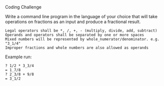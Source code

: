 Coding Challenge

Write a command line program in the language of your choice that will take operations on fractions as an input and produce a fractional result.

    Legal operators shall be *, /, +, - (multiply, divide, add, subtract)
    Operands and operators shall be separated by one or more spaces
    Mixed numbers will be represented by whole_numerator/denominator. e.g. "3_1/4"
    Improper fractions and whole numbers are also allowed as operands

Example run:

    ? 1/2 * 3_3/4
    = 1_7/8
    ? 2_3/8 + 9/8
    = 3_1/2
